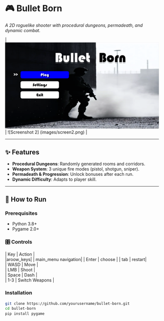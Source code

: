 # 🎮 Bullet Born  

*A 2D roguelike shooter with procedural dungeons, permadeath, and dynamic combat.*  

|![Gameplay Screenshot](images/Preview.png)  | ![Screenshot 2] (images/screen2.png) |

---

## ✨ Features  
- **Procedural Dungeons**: Randomly generated rooms and corridors.  
- **Weapon System**: 3 unique fire modes (pistol, shotgun, sniper).  
- **Permadeath & Progression**: Unlock bonuses after each run.  
- **Dynamic Difficulty**: Adapts to player skill.  

---

## 🚀 How to Run  
### Prerequisites  
- Python 3.8+  
- Pygame 2.0+  

### 🎛️ Controls  
| Key | Action |  
|aroow_keys| | main_menu navigation|
| Enter | choose |
| tab | restart|  
| WASD | Move |  
| LMB  | Shoot |  
| Space | Dash |  
| 1-3  | Switch Weapons |
  

### Installation  
```bash
git clone https://github.com/yourusername/bullet-born.git
cd bullet-born
pip install pygame

